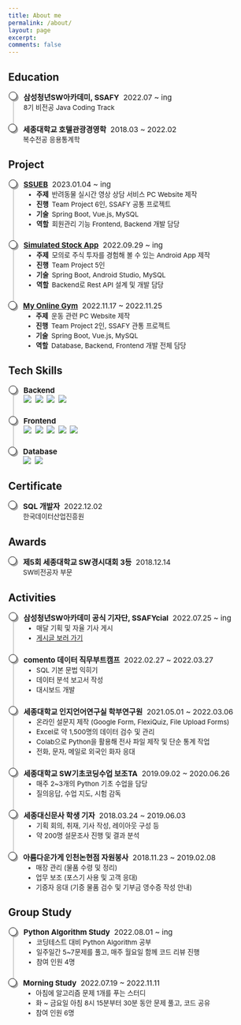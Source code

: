 ```yaml
---
title: About me
permalink: /about/
layout: page
excerpt: 
comments: false
---
```


<head>
  <style> 
    .container ul.inside {
      list-style: disc;
      font-size: 13.5px;
      margin: 0px;
      padding-left: 26px;
    }
    .container ul.list, li.list-item {
      list-style: none;
      padding: 0;
    }
    .container ul.list li.list-item {
      padding-bottom: 1.5rem;
      border-left: 1px solid #A6A6A6;
      position: relative;
      padding-left: 20px;
      margin-left: 10px;
    }
    .container ul.list li.list-item:last-child {
      border: 0px;
      padding-bottom: 0;
    }
    .container ul.list li.list-item:before {
      content: '';
      width: 15px;
      height: 15px;
      background: white;
      border: 1px solid #000000;
      box-shadow: 3px 3px 0px #A6A6A6;
      border-radius: 50%;
      position: absolute;
      left: -10px;
      top: 0px;
    }
    .container p {
      font-size: 13.5px;
      margin: 0px;
    }
    .container .time {
      font-size: 15px;
    }
    .container .time span {
      font-weight: bolder;
      font-style: normal;
    }
    a::after {
      display: none;  
    }
  </style>
</head>

## Education
<div class="container">
  <ul class="list">
    <li class="list-item">
      <div class="time">
        <span>삼성청년SW아카데미, SSAFY</span>&nbsp;
        2022.07 ~ ing
      </div>
      <p>8기 비전공 Java Coding Track</p>
    </li>
    <li class="list-item">
      <div class="time">
        <span>세종대학교 호텔관광경영학</span>&nbsp;
        2018.03 ~ 2022.02
      </div>
      <p>복수전공 응용통계학</p>
    </li>
  </ul>
</div>

## Project
<div class="container">
  <ul class="list">
    <li class="list-item">
      <div class="time">
        <span><a href="/project/sseub/">SSUEB</a></span>&nbsp;
        2023.01.04 ~ ing
      </div>
      <ul class="inside">
        <li><b>주제</b>&ensp;반려동물 실시간 영상 상담 서비스 PC Website 제작</li>
        <li><b>진행</b>&ensp;Team Project 6인, SSAFY 공통 프로젝트</li>
        <li><b>기술</b>&ensp;Spring Boot, Vue.js, MySQL</li>
        <li><b>역할</b>&ensp;회원관리 기능 Frontend, Backend 개발 담당</li>
      </ul>
    </li>
    <li class="list-item">
      <div class="time">
        <span><a href="/project/simulated-stock-app/">Simulated Stock App</a></span>&nbsp;
        2022.09.29 ~ ing
      </div>
      <ul class="inside">
        <li><b>주제</b>&ensp;모의로 주식 투자를 경험해 볼 수 있는 Android App 제작</li>
        <li><b>진행</b>&ensp;Team Project 5인</li>
        <li><b>기술</b>&ensp;Spring Boot, Android Studio, MySQL</li>
        <li><b>역할</b>&ensp;Backend로 Rest API 설계 및 개발 담당</li>
      </ul>
    </li>
    <li class="list-item">
      <div class="time">
        <span><a href="/project/my-online-gym/">My Online Gym</a></span>&nbsp;
        2022.11.17 ~ 2022.11.25
      </div>
      <ul class="inside">
        <li><b>주제</b>&ensp;운동 관련 PC Website 제작</li>
        <li><b>진행</b>&ensp;Team Project 2인, SSAFY 관통 프로젝트</li>
        <li><b>기술</b>&ensp;Spring Boot, Vue.js, MySQL</li>
        <li><b>역할</b>&ensp;Database, Backend, Frontend 개발 전체 담당</li>
      </ul>
    </li>
  </ul>
</div>

## Tech Skills
<div class="container">
  <ul class="list">
    <li class="list-item">
      <div class="time">
        <span>Backend</span>
      </div>
      <p>
        <img src="https://img.shields.io/badge/Java-007396?style=flat&logo=Java&logoColor=white">&nbsp;
        <img src="https://img.shields.io/badge/Spring-6DB33F?style=flat&logo=Spring&logoColor=white">&nbsp;
        <img src="https://img.shields.io/badge/Spring Boot-6DB33F?style=flat&logo=SpringBoot&logoColor=white">&nbsp;
        <img src="https://img.shields.io/badge/Python-3766AB?style=flat&logo=Python&logoColor=white">
      </p>
    </li>
    <li class="list-item">
      <div class="time">
        <span>Frontend</span>
      </div>
      <p>
        <img src="https://img.shields.io/badge/HTML-E34F26?style=flat&logo=html5&logoColor=white">&nbsp;
        <img src="https://img.shields.io/badge/CSS-1572B6?style=flat&logo=css3&logoColor=white">&nbsp;
        <img src="https://img.shields.io/badge/Vue.js-4FC08D?style=flat&logo=vue.js&logoColor=white">&nbsp;
        <img src="https://img.shields.io/badge/Bootstrap-7952B3?style=flat&logo=bootstrap&logoColor=white">&nbsp;
        <img src="https://img.shields.io/badge/Vuetify-1867C0?style=flat&logo=Vuetify&logoColor=white">&nbsp;
      </p>
    </li>
    <li class="list-item">
      <div class="time">
        <span>Database</span>
      </div>
      <p>
        <img src="https://img.shields.io/badge/MySQL-4479A1?style=flat&logo=mysql&logoColor=white">&nbsp;
        <img src="https://img.shields.io/badge/Redis-DC382D?style=flat&logo=Redis&logoColor=white">
      </p>
    </li>
  </ul>
</div>

## Certificate
<div class="container">
  <ul class="list">
    <li class="list-item">
      <div class="time">
        <span>SQL 개발자</span>&nbsp;
        2022.12.02
      </div>
      <p>한국데이터산업진흥원</p>
    </li>
  </ul>
</div>

## Awards
<div class="container">
  <ul class="list">
    <li class="list-item">
      <div class="time">
        <span>제5회 세종대학교 SW경시대회 3등</span>&nbsp;
        2018.12.14
      </div>
      <p>SW비전공자 부문</p>
    </li>
  </ul>
</div>

## Activities
<div class="container">
  <ul class="list">
    <li class="list-item">
      <div class="time">
        <span>삼성청년SW아카데미 공식 기자단, SSAFYcial</span>&nbsp;
        2022.07.25 ~ ing
      </div>
      <ul class="inside">
        <li>매달 기획 및 자율 기사 게시</li>
        <li><a href="https://p-lay-ground.tistory.com/category/SSAFYcial" target="_blank">게시글 보러 가기</a></li>
      </ul>
    </li>
    <li class="list-item">
      <div class="time">
        <span>comento 데이터 직무부트캠프</span>&nbsp;
        2022.02.27 ~ 2022.03.27
      </div>
      <ul class="inside">
        <li>SQL 기본 문법 익히기</li>
        <li>데이터 분석 보고서 작성</li>
        <li>대시보드 개발</li>
      </ul>
    </li>
    <li class="list-item">
      <div class="time">
        <span>세종대학교 인지언어연구실 학부연구원</span>&nbsp;
        2021.05.01 ~ 2022.03.06
      </div>
      <ul class="inside">
        <li>온라인 설문지 제작 (Google Form, FlexiQuiz, File Upload Forms)</li>
        <li>Excel로 약 1,500명의 데이터 검수 및 관리</li>
        <li>Colab으로 Python을 활용해 전사 파일 제작 및 단순 통계 작업</li>
        <li>전화, 문자, 메일로 외국인 화자 응대</li>
      </ul>
    </li>
    <li class="list-item">
      <div class="time">
        <span>세종대학교 SW기초코딩수업 보조TA</span>&nbsp;
        2019.09.02 ~ 2020.06.26
      </div>
      <ul class="inside">
        <li>매주 2~3개의 Python 기초 수업을 담당</li>
        <li>질의응답, 수업 지도, 시험 감독</li>
      </ul>
    </li>
    <li class="list-item">
      <div class="time">
        <span>세종대신문사 학생 기자</span>&nbsp;
        2018.03.24 ~ 2019.06.03
      </div>
      <ul class="inside">
        <li>기획 회의, 취재, 기사 작성, 레이아웃 구성 등</li>
        <li>약 200명 설문조사 진행 및 결과 분석</li>
      </ul>
    </li>
    <li class="list-item">
      <div class="time">
        <span>아름다운가게 인천논현점 자원봉사</span>&nbsp;
        2018.11.23 ~ 2019.02.08
      </div>
      <ul class="inside">
        <li>매장 관리 (물품 수령 및 정리)</li>
        <li>업무 보조 (포스기 사용 및 고객 응대)</li>
        <li>기증자 응대 (기증 물품 검수 및 기부금 영수증 작성 안내)</li>
      </ul>
    </li>
  </ul>
</div>

## Group Study
<div class="container">
  <ul class="list">
    <li class="list-item">
      <div class="time">
        <span>Python Algorithm Study</span>&nbsp;
        2022.08.01 ~ ing
      </div>
      <ul class="inside">
        <li>코딩테스트 대비 Python Algorithm 공부</li>
        <li>일주일간 5~7문제를 풀고, 매주 월요일 함께 코드 리뷰 진행</li>
        <li>참여 인원 4명</li>
      </ul>
    </li>
    <li class="list-item">
      <div class="time">
        <span>Morning Study</span>&nbsp;
        2022.07.19 ~ 2022.11.11
      </div>
      <ul class="inside">
        <li>아침에 알고리즘 문제 1개를 푸는 스터디</li>
        <li>화 ~ 금요일 아침 8시 15분부터 30분 동안 문제 풀고, 코드 공유</li>
        <li>참여 인원 6명</li>
      </ul>
    </li>
  </ul>
</div>
